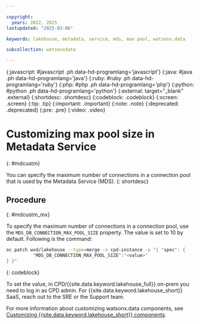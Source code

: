```yaml
---

copyright:
  years: 2022, 2025
lastupdated: "2025-03-06"

keywords: lakehouse, metadata, service, mds, max pool, watsonx.data

subcollection: watsonxdata

---
```


{:javascript: #javascript .ph data-hd-programlang='javascript'}
{:java: #java .ph data-hd-programlang='java'}
{:ruby: #ruby .ph data-hd-programlang='ruby'}
{:php: #php .ph data-hd-programlang='php'}
{:python: #python .ph data-hd-programlang='python'}
{:external: target="_blank" .external}
{:shortdesc: .shortdesc}
{:codeblock: .codeblock}
{:screen: .screen}
{:tip: .tip}
{:important: .important}
{:note: .note}
{:deprecated: .deprecated}
{:pre: .pre}
{:video: .video}

# Customizing max pool size in Metadata Service
{: #mdcustm}

You can specify the maximum number of connections in a connection pool that is used by the Metadata Service (MDS).
{: shortdesc}

## Procedure
{: #mdcustm_mx}

To specify the maximum number of connections in a connection pool, use the `MDS_DB_CONNECTION_MAX_POOL_SIZE` property. The value is set to 10 by default.
Following is the command:

   ```bash
   oc patch wxd/lakehouse --type=merge -n cpd-instance -p "{ "spec": {
             "MDS_DB_CONNECTION_MAX_POOL_SIZE":"<value>"
  } }"
   ```
   {: codeblock}

To set the value, in CPD/{{site.data.keyword.lakehouse_full}} on-prem you need to log in as CPD admin. For {{site.data.keyword.lakehouse_short}} SaaS, reach out to the SRE or the Support team.

For more information about customizing watsonx.data components, see [Customizing {{site.data.keyword.lakehouse_short}} components](https://www.ibm.com/docs/en/software-hub/5.1.x?topic=components-customizing-in-watsonxdata).
